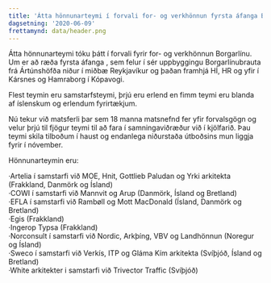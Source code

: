 ```yaml
---
title: 'Átta hönnunarteymi í forvali for- og verkhönnun fyrsta áfanga Borgarlínu '
dagsetning: '2020-06-09'
frettamynd: data/header.png
---
```

Átta hönnunarteymi tóku þátt í forvali fyrir for- og verkhönnun Borgarlínu. Um er að ræða fyrsta áfanga , sem felur í sér uppbyggingu Borgarlínubrauta frá Ártúnshöfða niður í miðbæ Reykjavíkur og þaðan framhjá HÍ, HR og yfir í Kársnes og Hamraborg í Kópavogi.

Flest teymin eru samstarfsteymi, þrjú eru erlend en fimm teymi eru blanda af íslenskum og erlendum fyrirtækjum.

Nú tekur við matsferli þar sem 18 manna matsnefnd fer yfir forvalsgögn og velur þrjú til fjögur teymi til að fara í samningaviðræður við í kjölfarið. Þau teymi skila tilboðum í haust og endanlega niðurstaða útboðsins mun liggja fyrir í nóvember.

Hönnunarteymin eru:

·Artelia í samstarfi við MOE, Hnit, Gottlieb Paludan og Yrki arkitekta (Frakkland, Danmörk og Ísland)\
·COWI í samstarfi við Mannvit og Arup (Danmörk, Ísland og Bretland)\
·EFLA í samstarfi við Rambøll og Mott MacDonald (Ísland, Danmörk og Bretland)\
·Egis (Frakkland)\
·Ingerop Typsa (Frakkland)\
·Norconsult í samstarfi við Nordic, Arkþíng, VBV og Landhönnun (Noregur og Ísland)\
·Sweco í samstarfi við Verkís, ITP og Gláma Kím arkitekta (Svíþjóð, Ísland og Bretland)\
·White arkitekter i samstarfi við Trivector Traffic (Svíþjóð)
